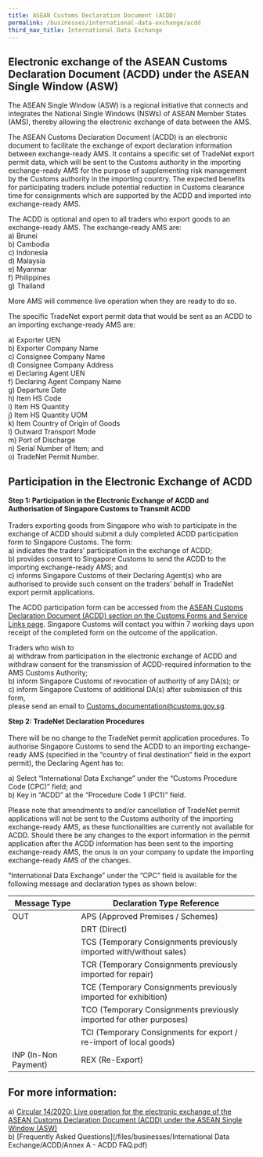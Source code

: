 ```yaml
---
title: ASEAN Customs Declaration Document (ACDD)
permalink: /businesses/international-data-exchange/acdd
third_nav_title: International Data Exchange
---
```

## Electronic exchange of the ASEAN Customs Declaration Document (ACDD) under the ASEAN Single Window (ASW)

The ASEAN Single Window (ASW) is a regional initiative that connects and integrates the National Single Windows (NSWs) of ASEAN Member States (AMS), thereby allowing the electronic exchange of data between the AMS. <br> 

The ASEAN Customs Declaration Document (ACDD) is an electronic document to facilitate the exchange of export declaration information between exchange-ready AMS. It contains a specific set of TradeNet export permit data, which will be sent to the Customs authority in the importing exchange-ready AMS for the purpose of supplementing risk management by the Customs authority in the importing country. The expected benefits for participating traders include potential reduction in Customs clearance time for consignments which are supported by the ACDD and imported into exchange-ready AMS. <br>

The ACDD is optional and open to all traders who export goods to an exchange-ready AMS. The exchange-ready AMS are: <br>
  a)  Brunei<br>
	b)  Cambodia<br>
  c)  Indonesia<br>
	d)  Malaysia<br>
  e)  Myanmar<br>
	f)  Philippines<br>
  g)  Thailand<br>

More AMS will commence live operation when they are ready to do so.<br>

The specific TradeNet export permit data that would be sent as an ACDD to an importing exchange-ready AMS are:<br>

  a)  Exporter UEN<br>
  b)  Exporter Company Name<br>
  c)  Consignee Company Name<br>
  d)  Consignee Company Address<br>
  e)  Declaring Agent UEN<br>
  f)  Declaring Agent Company Name<br>
  g)  Departure Date<br>
  h)  Item HS Code<br>
  i)  Item HS Quantity<br>
  j)  Item HS Quantity UOM<br>
  k)  Item Country of Origin of Goods<br>
  l)  Outward Transport Mode<br>
  m)  Port of Discharge<br>
  n)  Serial Number of Item; and<br>
  o)  TradeNet Permit Number.<br>

## Participation in the Electronic Exchange of ACDD

**Step 1: Participation in the Electronic Exchange of ACDD and Authorisation of Singapore Customs to Transmit ACDD**<br><br>
Traders exporting goods from Singapore who wish to participate in the exchange of ACDD should submit a duly completed ACDD participation form to Singapore Customs. The form: <br>
  a)  indicates the traders’ participation in the exchange of ACDD; <br>
  b)  provides consent to Singapore Customs to send the ACDD to the importing exchange-ready AMS; and <br>
  c)  informs Singapore Customs of their Declaring Agent(s) who are authorised to provide such consent on the traders’ behalf in TradeNet export permit applications.<br>


The ACDD participation form can be accessed from the [ASEAN Customs Declaration Document (ACDD) section on the Customs Forms and Service Links page](https://www.customs.gov.sg/eservices/customs-forms-and-service-links). Singapore Customs will contact you within 7 working days upon receipt of the completed form on the outcome of the application.<br>

Traders who wish to<br> 
  a)  withdraw from participation in the electronic exchange of ACDD and withdraw consent for the transmission of ACDD-required information to the AMS Customs Authority; <br>
  b)  inform Singapore Customs of revocation of authority of any DA(s); or <br>
  c)  inform Singapore Customs of additional DA(s) after submission of this form, <br>
please send an email to Customs_documentation@customs.gov.sg.<br>



**Step 2: TradeNet Declaration Procedures**<br><br> 
There will be no change to the TradeNet permit application procedures. To authorise Singapore Customs to send the ACDD to an importing exchange-ready AMS (specified in the “country of final destination” field in the export permit), the Declaring Agent has to:<br>

  a)  Select “International Data Exchange” under the “Customs Procedure Code (CPC)” field; and<br>
  b)  Key in “ACDD” at the “Procedure Code 1 (PC1)” field.

Please note that amendments to and/or cancellation of TradeNet permit applications will not be sent to the Customs authority of the importing exchange-ready AMS, as these functionalities are currently not available for ACDD. Should there be any changes to the export information in the permit application after the ACDD information has been sent to the importing exchange-ready AMS, the onus is on your company to update the importing exchange-ready AMS of the changes.

"International Data Exchange” under the “CPC” field is available for the following message and declaration types as shown below:

| Message Type | Declaration Type Reference |
|--|--|
| OUT | APS (Approved Premises / Schemes)|
|  | DRT (Direct) |
|  | TCS (Temporary Consignments previously imported with/without sales) |
|  | TCR (Temporary Consignments previously imported for repair) |
|  | TCE (Temporary Consignments previously imported for exhibition) |
|  | TCO (Temporary Consignments previously imported for other purposes) |
|  | TCI (Temporary Consignments for export / re-import of local goods) |
| INP (In-Non Payment)| REX (Re-Export) | 

## For more information:
a)  [Circular 14/2020: Live operation for the electronic exchange of the ASEAN Customs Declaration Document (ACDD) under the ASEAN Single Window (ASW)](/news-and-media/circulars/2020-12-31-Circular142020.pdf)<br>
b)  [Frequently Asked Questions](/files/businesses/International Data Exchange/ACDD/Annex A - ACDD FAQ.pdf)